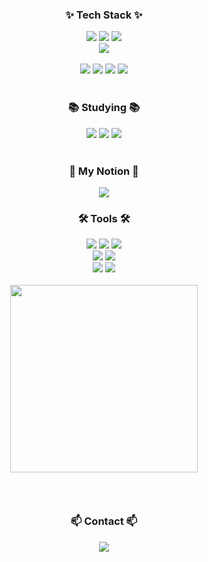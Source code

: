 <div align="center">

  <h3>✨ Tech Stack ✨</h3>
  <div>
    <img src="https://img.shields.io/badge/react-20232a.svg?style=for-the-badge&logo=react&logoColor=61DAFB" />
    <img src="https://img.shields.io/badge/javascript-F7DF1E.svg?style=for-the-badge&logo=javascript&logoColor=20232a" />
    <img src="https://img.shields.io/badge/html5-E34F26.svg?style=for-the-badge&logo=html5&logoColor=white" />
  </div>

  <div>
    <img src="https://img.shields.io/badge/css3-1572B6.svg?style=for-the-badge&logo=css3&logoColor=white" />
  </div>

  <br />

  <div>
    <img src="https://img.shields.io/badge/python-3670A0?style=for-the-badge&logo=python&logoColor=ffdd54" />
    <img src="https://img.shields.io/badge/pandas-150458.svg?style=for-the-badge&logo=pandas&logoColor=white" />
    <img src="https://img.shields.io/badge/numpy-4d77cf.svg?style=for-the-badge&logo=numpy&logoColor=white" />
    <img src="https://img.shields.io/badge/Matplotlib-11557c.svg?style=for-the-badge&logo=Matplotlib&logoColor=white" />
  </div>

  <br />

  <h3>📚 Studying 📚</h3>
  <div>
    <img src="https://img.shields.io/badge/typescript-007ACC.svg?style=for-the-badge&logo=typescript&logoColor=white" />
    <img src="https://img.shields.io/badge/React%20Query-FF4154?style=for-the-badge&logo=react%20query&logoColor=white" />
    <img src="https://img.shields.io/badge/Recoil-3578E5?style=for-the-badge&logo=recoil&logoColor=white" />
  </div>

  <br />

  <!-- 노션 링크 추가 -->
  <h3>🔗 My Notion 🔗</h3>
  <a href="https://flax-silver-62f.notion.site/LEO-park-01b54352550248708c691dd07a72eac1" target="_blank" style="text-decoration: none;">
    <img src="https://img.shields.io/badge/My%20Notion-000000?style=for-the-badge&logo=notion&logoColor=white" />
  </a>

  <br />

  <h3>🛠 Tools 🛠</h3>
  <div>
    <img src="https://img.shields.io/badge/git-F05033.svg?style=for-the-badge&logo=git&logoColor=white" />
    <img src="https://img.shields.io/badge/github-181717.svg?style=for-the-badge&logo=github&logoColor=white" />
    <img src="https://img.shields.io/badge/Notion-F3F3F3.svg?style=for-the-badge&logo=notion&logoColor=black" />
  </div>

  <div>
    <img src="https://img.shields.io/badge/adobe%20photoshop-08253c.svg?style=for-the-badge&logo=adobe%20photoshop&logoColor=37abff" />
    <img src="https://img.shields.io/badge/figma-F24E1E.svg?style=for-the-badge&logo=figma&logoColor=white" />
  </div>

  <div>
    <img src="https://img.shields.io/badge/VSCode-2C2C32.svg?style=for-the-badge&logo=visual-studio-code&logoColor=22ABF3" />
    <img src="https://img.shields.io/badge/jupyter-2C2C32.svg?style=for-the-badge&logo=jupyter&logoColor=F37726" />
  </div>

  <br />

  <div>
    <a href="https://github.com/leo-parkd/gitanimals">
      <img src="https://render.gitanimals.org/farms/leo-parkd" width="300" />
    </a>
  </div>

  <br />

  <!-- Contact 섹션 맨 아래로 이동 -->
  <div style="margin-top: 50px;">
    <h3>📫 Contact 📫</h3>
    <a href="mailto:byeonghunpark@snu.ac.kr">
      <img src="https://img.shields.io/badge/byeonghunpark@snu.ac.kr-D14836?style=for-the-badge&logo=gmail&logoColor=white" />
    </a>
  </div>

</div>
